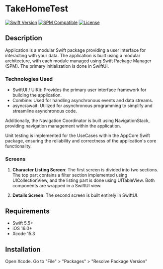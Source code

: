 # TakeHomeTest

[![Swift Version](https://img.shields.io/badge/Swift-5.5-F16D39.svg?style=flat)](https://swift.org/download/)
[![SPM Compatible](https://img.shields.io/badge/Swift_Package_Manager-compatible-brightgreen.svg?style=flat)](https://swift.org/package-manager/)
[![License](https://img.shields.io/github/license/yourusername/PackageName.svg?style=flat)](https://github.com/yourusername/PackageName/blob/main/LICENSE)

## Description

Application is a modular Swift package providing a user interface for interacting with your data. The application is built using a modular architecture, with each module managed using Swift Package Manager (SPM). The primary initialization is done in SwiftUI.

### Technologies Used

- SwiftUI / UIKit: Provides the primary user interface framework for building the application.
- Combine: Used for handling asynchronous events and data streams.
- async/await: Utilized for asynchronous programming to simplify and streamline asynchronous code.

Additionally, the Navigation Coordinator is built using NavigationStack, providing navigation management within the application.

Unit testing is implemented for the UseCases within the AppCore Swift package, ensuring the reliability and correctness of the application's core functionality.

### Screens

1. **Character Listing Screen**: The first screen is divided into two sections. The top part contains a filter section implemented using UICollectionView, and the listing part is done using UITableView. Both components are wrapped in a SwiftUI view.

2. **Details Screen**: The second screen is built entirely in SwiftUI.


## Requirements

- Swift 5.5+
- iOS 16.0+
- Xcode 15.3

## Installation
Open Xcode.
Go to "File" > "Packages" > "Resolve Package Version"

